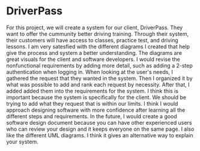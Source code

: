 # DriverPass

For this project, we will create a system for our client, DriverPass. They want to offer the cummunity better driving training. Through their system, their customers will have access to classes, practice test, and driving lessons. I am very satesfied with the different diagrams I created that help give the process and system a better understanding. The diagrams are great visuals for the client and software developers. I would revise the nonfunctional requirements by adding more detail, such as adding a 2-step authentication when logging in. When looking at the user's needs, I gathered the request that they wanted in the system. Then I organized it by what was possible to add and rank each request by necessity. After that, I added added them into the requirements for the system. I think this is important because the system is specifically for the client. We should be trying to add what they request that is within our limits. I think I would approach designing software with more confidence after learning all the different steps and requirements. In the future, I would create a good software design document because you can have other experienced users who can review your design and it keeps everyone on the same page. I also like the different UML diagrams. I think it gives an alternative way to explain your system.

